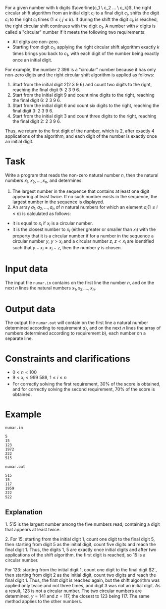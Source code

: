 
For a given number with $k$ digits $\overline{c_1 \ c_2 ... \ c_k}$, the right circular shift algorithm from an initial digit $c_i$ to a final digit $c_j$, shifts the digit $c_i$ to the right $c_i$ times $(1 \leq i, j \leq k)$. If during the shift the digit $c_k$ is reached, the right circular shift continues with the digit $c_1$.
A number with $k$ digits is called a "circular" number if it meets the following two requirements:

* All digits are non-zero.
* Starting from digit $c_1$, applying the right circular shift algorithm exactly $k$ times brings you back to $c_1$, with each digit of the number being exactly once an initial digit.

For example, the number $2 \ 396$ is a "circular" number because it has only non-zero digits and the right circular shift algorithm is applied as follows:

1. Start from the initial digit $2 (2 \ 3 \ 9 \ 6)$ and count two digits to the right, reaching the final digit $9$: $2 \ 3 \ 9 \ 6$.
2. Start from the initial digit $9$ and count nine digits to the right, reaching the final digit $6$: $2 \ 3 \ 9 \ 6$.
3. Start from the initial digit $6$ and count six digits to the right, reaching the final digit $3$: $2 \ 3 \ 9 \  6$.
4. Start from the initial digit $3$ and count three digits to the right, reaching the final digit $2$: $2 \ 3 \ 9 \ 6$.

Thus, we return to the first digit of the number, which is $2$, after exactly $4$ applications of the algorithm, and each digit of the number is exactly once an initial digit.

# Task

Write a program that reads the non-zero natural number $n$, then the natural numbers $x_1, x_2, ..., x_n$, and determines:
1. The largest number in the sequence that contains at least one digit appearing at least twice. If no such number exists in the sequence, the largest number in the sequence is displayed.
2. An array $a_1, a_2, ..., a_n$ of $n$ natural numbers for which an element $a_i (1 \leq i \leq n)$ is calculated as follows:
* It is equal to $x_i$ if $x_i$ is a circular number.
* It is the closest number to $x_i$ (either greater or smaller than $x_i$) with the property that it is a circular number if for a number in the sequence a circular number $y$, $y > x_i$ and a circular number $z$, $z < x_i$ are identified such that $y - x_i = x_i - z$, then the number $y$ is chosen.

# Input data

The input file `numar.in` contains on the first line the number $n$, and on the next $n$ lines the natural numbers $x_1, x_2, ..., x_n$.

# Output data

The output file `numar.out` will contain on the first line a natural number determined according to requirement $a)$, and on the next $n$ lines the array of numbers determined according to requirement $b)$, each number on a separate line.

# Constraints and clarifications

* $0 \lt n \lt 100$
* $9 \lt x_i \lt 999\ 589$, $1 \leq i \leq n$
* For correctly solving the first requirement, $30\%$ of the score is obtained, and for correctly solving the second requirement, $70\%$ of the score is obtained.

# Example

`numar.in`
```
5
15
123
1972
222
515
```

`numar.out`
```
515
15
117
1959
222
522
```

## Explanation

$1. \ 515$ is the largest number among the five numbers read, containing a digit that appears at least twice.

$2.$ For $15$: starting from the initial digit $1$, count one digit to the final digit $5$, then starting from digit $5$ as the initial digit, count five digits and reach the final digit $1$. Thus, the digits $1$, $5$ are exactly once initial digits and after two applications of the shift algorithm, the first digit is reached, so 15 is a circular number.

For $123$: starting from the initial digit $1$, count one digit to the final digit $2`, then starting from digit $2$ as the initial digit, count two digits and reach the final digit $1$. Thus, the first digit is reached again, but the shift algorithm was applied only twice and not three times, and digit $3$ was not an initial digit. As a result, $123$ is not a circular number. The two circular numbers are determined, $y = 141$ and $z = 117$, the closest to $123$ being $117$. The same method applies to the other numbers.
